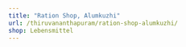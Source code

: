 ```yaml
---
title: "Ration Shop, Alumkuzhi"
url: /thiruvananthapuram/ration-shop-alumkuzhi/
shop: Lebensmittel
---
```

